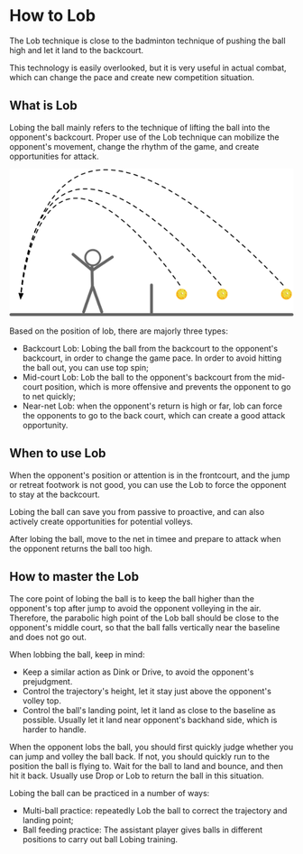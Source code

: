 # How to Lob

The Lob technique is close to the badminton technique of pushing the ball high and let it land to the backcourt.

This technology is easily overlooked, but it is very useful in actual combat, which can change the pace and create new competition situation.

## What is Lob

Lobing the ball mainly refers to the technique of lifting the ball into the opponent's backcourt. Proper use of the Lob technique can mobilize the opponent's movement, change the rhythm of the game, and create opportunities for attack.

![Lob Types](_images/lob.png)

Based on the position of lob, there are majorly three types:

* Backcourt Lob: Lobing the ball from the backcourt to the opponent's backcourt, in order to change the game pace. In order to avoid hitting the ball out, you can use top spin;
* Mid-court Lob: Lob the ball to the opponent's backcourt from the mid-court position, which is more offensive and prevents the opponent to go to net quickly;
* Near-net Lob: when the opponent's return is high or far, lob can force the opponents to go to the back court, which can create a good attack opportunity.

## When to use Lob

When the opponent's position or attention is in the frontcourt, and the jump or retreat footwork is not good, you can use the Lob to force the opponent to stay at the backcourt.

Lobing the ball can save you from passive to proactive, and can also actively create opportunities for potential volleys.

After lobing the ball, move to the net in timee and prepare to attack when the opponent returns the ball too high.

## How to master the Lob

The core point of lobing the ball is to keep the ball higher than the opponent's top after jump to avoid the opponent volleying in the air. Therefore, the parabolic high point of the Lob ball should be close to the opponent's middle court, so that the ball falls vertically near the baseline and does not go out.

When lobbing the ball, keep in mind:

* Keep a similar action as Dink or Drive, to avoid the opponent's prejudgment.
* Control the trajectory's height, let it stay just above the opponent's volley top.
* Control the ball's landing point, let it land as close to the baseline as possible. Usually let it land near opponent's backhand side, which is harder to handle.

When the opponent lobs the ball, you should first quickly judge whether you can jump and volley the ball back. If not, you should quickly run to the position the ball is flying to. Wait for the ball to land and bounce, and then hit it back. Usually use Drop or Lob to return the ball in this situation.

Lobing the ball can be practiced in a number of ways:

* Multi-ball practice: repeatedly Lob the ball to correct the trajectory and landing point;
* Ball feeding practice: The assistant player gives balls in different positions to carry out ball Lobing training.